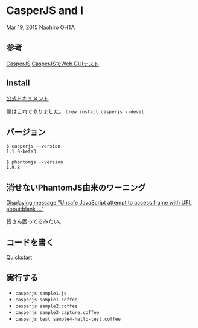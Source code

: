 CasperJS and I
==============
Mar 19, 2015 Naohiro OHTA


参考
----

[CasperJS](http://casperjs.org)
[CasperJSでWeb GUIテスト](http://qiita.com/itagakishintaro/items/dafb2eba120b226fcb61)



Install
-------

[公式ドキュメント](http://docs.casperjs.org/en/latest/installation.html#installing-from-homebrew-osx)

僕はこれでやりました。
`brew install casperjs --devel`



バージョン
--------

```
$ casperjs --version
1.1.0-beta3

$ phantomjs --version
1.9.8
```



消せないPhantomJS由来のワーニング
-----------------------------

[Displaying message "Unsafe JavaScript attempt to access frame with URL about:blank ..."](https://github.com/n1k0/casperjs/issues/1068)

皆さん困ってるみたい。



コードを書く
----------

[Quickstart](http://docs.casperjs.org/en/latest/quickstart.html#coffeescript-version)



実行する
-------

- `casperjs sample1.js`
- `casperjs sample1.coffee`
- `casperjs sample2.coffee`
- `casperjs sample3-capture.coffee`
- `casperjs test sample4-hello-test.coffee`
